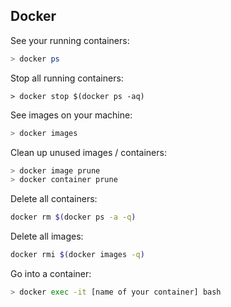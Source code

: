 ## Docker

See your running containers:
```bash
> docker ps
```

Stop all running containers:
```
> docker stop $(docker ps -aq)
```

See images on your machine:
```bash
> docker images
```

Clean up unused images / containers:
```bash
> docker image prune
> docker container prune
```

Delete all containers:
```bash
docker rm $(docker ps -a -q)
```

Delete all images:
```bash
docker rmi $(docker images -q)
```

Go into a container:
```bash
> docker exec -it [name of your container] bash
```